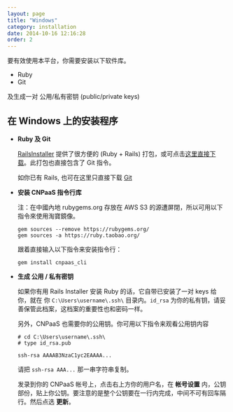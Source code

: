 ```yaml
---
layout: page
title: "Windows"
category: installation
date: 2014-10-16 12:16:28
order: 2
---
```


要有效使用本平台，你需要安装以下软件库。

* Ruby
* Git

及生成一对 公用/私有密钥 (public/private keys) 

## 在 Windows 上的安装程序

  * **Ruby 及 Git**

	[RailsInstaller](http://railsinstaller.org/en) 提供了很方便的 (Ruby + Rails) 打包，或可点击[这里直接下载](http://goo.gl/DvzVwL)。此打包也直接包含了 Git 指令。
	
	如你已有 Rails, 也可在这里只直接下载 [Git](http://git-scm.com/download/win)
	
  * **<a name="cnpaas_cli"></a>安装 CNPaaS 指令行库**

	注：在中國內地 rubygems.org 存放在 AWS S3 的源遭屏閉，所以可用以下指令來使用淘寶鏡像。
	
		gem sources --remove https://rubygems.org/
		gem sources -a https://ruby.taobao.org/
	
	跟着直接输入以下指令来安装指令行：
	
		gem install cnpaas_cli
	
  * **生成 公用 / 私有密钥**
  
	如果你有用 Rails Installer 安装 Ruby 的话，它自带已安装了一对 keys 给你，就在 你 `C:\Users\username\.ssh\` 目录内。`id_rsa` 为你的私有钥，请妥善保管此档案，这档案的重要性也和密码一样。
	
	另外，CNPaaS 也需要你的公用钥。你可用以下指令来观看公用钥内容
	
		# cd C:\Users\username\.ssh\
		# type id_rsa.pub 
		
		ssh-rsa AAAAB3NzaC1yc2EAAAA...
		
	请把 `ssh-rsa AAA...` 那一串字符串复制。
	
	发录到你的 CNPaaS 帐号上，点击右上方你的用户名，在 **帐号设置** 内，公钥部份，贴上你公钥。要注意的是整个公钥要在一行内完成，中间不可有回车隔行。然后点选 **更新**。